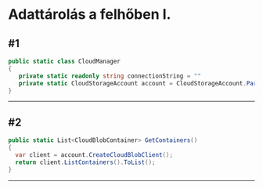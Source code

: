 # Adattárolás a felhőben I. #
## #1 ##
```cs
public static class CloudManager
{
   private static readonly string connectionString = ""
   private static CloudStorageAccount account = CloudStorageAccount.Parse( connectionString );
}
```
------------------------------------------------------
## #2 ##
```cs
public static List<CloudBlobContainer> GetContainers()
{
  var client = account.CreateCloudBlobClient();
  return client.ListContainers().ToList();
}
```
------------------------------------------------------
